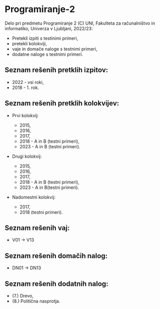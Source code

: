 # Programiranje-2

Delo pri predmetu Programiranje 2 (C) UNI, Fakulteta za računalništvo in informatiko, Univerza v Ljubljani, 2022/23:


- Pretekli izpiti s testinimi primeri,
- pretekli kolokviji,
- vaje in domače naloge s testnimi primeri,
- dodatne naloge s testnimi primeri.


Seznam rešenih pretklih izpitov:
-----------
- 2022 - vsi roki,
- 2018 - 1. rok.

Seznam rešenih pretklih kolokvijev:
-----------
- Prvi kolokvij:
	- 2015,
	- 2016,
	- 2017,
	- 2018 - A in B (testni primeri),
	- 2023 - A in B (testni primeri).

- Drugi kolokvij:
	- 2015,
	- 2016,
	- 2017,
	- 2018 - A in B (testni primeri),
	- 2023 - A in B(testni primeri).

- Nadomestni kolokvij:
	- 2017,
	- 2018 (testni primeri).

Seznam rešenih vaj:
---------
- V01 -> V13

Seznam rešenih domačih nalog:
-----------
- DN01 -> DN13

Seznam rešenih dodatnih nalog:
-----------
- (7.) Drevo,
- (8.) Politična nasprotja.
